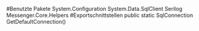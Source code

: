 #Benutzte Pakete
System.Configuration
System.Data.SqlClient
Serilog
Messenger.Core.Helpers
#Exportschnittstellen
public static SqlConnection GetDefaultConnection()
